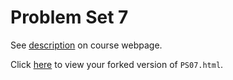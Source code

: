 # Problem Set 7

See [description](https://rudeboybert.github.io/STAT495/#problem_set_7) on course webpage.

Click [here](http://htmlpreview.github.io/?https://github.com/AnthonyRentsch/PS07/blob/master/PS07.html) to view your forked version of `PS07.html`.